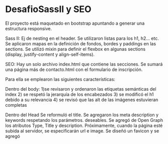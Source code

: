 # DesafioSassII y SEO

El proyecto está maquetado en bootstrap apuntando a generar una estructura responsive.


Sass II:
Ej de nesting en el header.
Se utilizaron listas para los h1, h2… etc.
Se aplicaron mapas en la definición de fondos, bordes y paddings en las sections.
Se utilizó mixin para definir el flexbox en algunas sections (display, justify-content y align-self-items).

SEO:
Hay un solo archivo index.html que contiene las secciones. Se sumará una página más de contacto.html con el formulario de inscripción. 

Para ella se emplearon las siguientes características: 

Dentro del body:
1)se revisaron y ordenaron las etiquetas semánticas del index
2) se respetó la jerarquía de los encabezados
3) se modificó el h1 debido a su relevancia
4) se revisó que las alt de las imágenes estuvieran completas

Dentro del Head
Se reformuló el title.
Se agregaron los meta description y keywords respetando los parámetros. deseables.
Se agregó de Open Graph los atributos Type, Title y description. Próximamente, cuando la página esté subida al servidor, se especificarán url e image.
Se diseñó un favicon y se agregó
